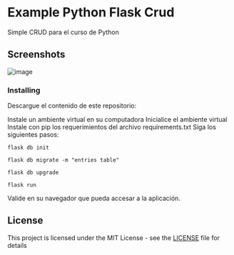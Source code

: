 # Example Python Flask Crud

Simple CRUD para el curso de Python
 
## Screenshots


![image](screenshots.png)  
 
 
### Installing

Descargue el contenido de este repositorio:

Instale un ambiente virtual en su computadora
Inicialice el ambiente virtual
Instale con pip los requerimientos del archivo requirements.txt
Siga los siguientes pasos:

```
flask db init
```

```
flask db migrate -m "entries table"
```

```
flask db upgrade
```

```
flask run
```

Valide en su navegador que pueda accesar a la aplicación.

## License

This project is licensed under the MIT License - see the [LICENSE](LICENSE) file for details
